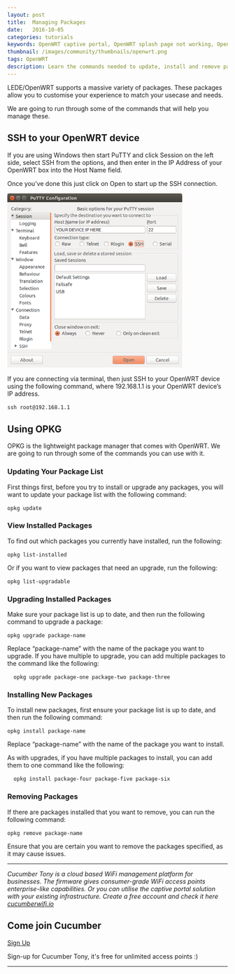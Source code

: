 ```yaml
---
layout: post
title:  Managing Packages
date:   2016-10-05
categories: tutorials
keywords: OpenWRT captive portal, OpenWRT splash page not working, OpenWRT splash page template, OpenWRT splash page free, OpenWRT splash page html, OpenWRT splash page hosting, OpenMesh captive portal, OpenMesh splash page not working, OpenMesh splash page template, OpenMesh splash page free, OpenMesh splash page html, OpenMesh splash page hosting, DD-WRT, OpenWRT Routing
thumbnail: /images/community/thumbnails/openwrt.png
tags: OpenWRT
description: Learn the commands needed to update, install and remove packages.
---
```


LEDE/OpenWRT supports a massive variety of packages. These packages allow you to customise your experience to match your usecase and needs.

We are going to run through some of the commands that will help you manage these.

## SSH to your OpenWRT device

If you are using Windows then start PuTTY and click Session on the left side, select SSH from the options, and then enter in the IP Address of your OpenWRT box into the Host Name field.

Once you’ve done this just click on Open to start up the SSH connection.

<div class="mdl-typography--text-center">
  <img src="/images/community/tutorials/openwrt/puttyconfig.png" width="400px">
</div>

If you are connecting via terminal, then just SSH to your OpenWRT device using the following command, where 192.168.1.1 is your OpenWRT device’s IP address.

    ssh root@192.168.1.1

## Using OPKG

OPKG is the lightweight package manager that comes with OpenWRT. We are going to run through some of the commands you can use with it.

### Updating Your Package List

First things first, before you try to install or upgrade any packages, you will want to update your package list with the following command:

    opkg update

### View Installed Packages

To find out which packages you currently have installed, run the following:

    opkg list-installed

Or if you want to view packages that need an upgrade, run the following:

    opkg list-upgradable

### Upgrading Installed Packages

Make sure your package list is up to date, and then run the following command to upgrade a package:

    opkg upgrade package-name

Replace “package-name” with the name of the package you want to upgrade. If you have multiple to upgrade, you can add multiple packages to the command like the following:

      opkg upgrade package-one package-two package-three

### Installing New Packages

To install new packages, first ensure your package list is up to date, and then run the following command:

    opkg install package-name

Replace “package-name” with the name of the package you want to install.

As with upgrades, if you have multiple packages to install, you can add them to one command like the following:

      opkg install package-four package-five package-six

### Removing Packages

If there are packages installed that you want to remove, you can run the following command:

    opkg remove package-name

Ensure that you are certain you want to remove the packages specified, as it may cause issues.

<hr>

*Cucumber Tony is a cloud based WiFi management platform for businesses. The firmware gives consumer-grade WiFi access points enterprise-like capabilities. Or you can utilise the captive portal solution with your existing infrastructure. Create a free account and check it here <a href="https://cucumberwifi.io">cucumberwifi.io</a>*


<div class="mdl-typography--text-center">

<h2>Come join Cucumber</h2>

<a href="https://my.ctapp.io/#/create" class="button success dst">Sign Up</a><br>

<p>Sign-up for Cucumber Tony, it's free for unlimited access points :)</p>

<hr>

</div>
